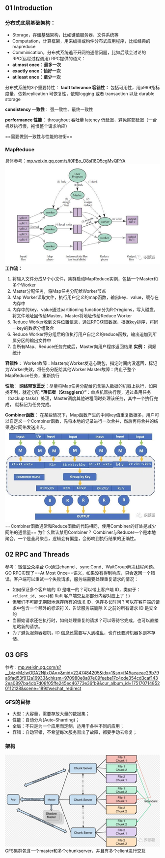 ## 01 Introduction
### 分布式底层基础架构：
- Storage，存储基础架构，比如键值服务器、文件系统等
- Computation，计算框架，用来编排或构件分布式应用程序，比如经典的mapreduce
- Comminication，分布式系统逃不开网络通信问题，比如后续会讨论的RPC(远程过程调用)
RPC提供的语义：
- **at most once：最多一次**
- **exactly once：恰好一次**
- **at least once：至少一次**

分布式系统的3个重要特性：
**fault tolerance 容错性：**
包括可用性，用p999指标度量，依赖replication
可恢复性，依赖logging 或者 transaction 以及 durable storage

**consistency 一致性**：
强一致性、最终一致性

**performance 性能**：
throughout 吞吐量
latency 低延迟，避免尾部延迟（一台机器执行慢，拖慢整个请求响应）

==需要做到一致性与性能的权衡==

### MapReduce
具体参考：[mp.weixin.qq.com/s/I0PBo\_O8sl18O5cgMvQPYA](https://mp.weixin.qq.com/s/I0PBo_O8sl18O5cgMvQPYA)
![](%E5%88%86%E5%B8%83%E5%BC%8F/attachments/d4fa0b3b50f4a3ecd6d958ed899ba97a_MD5.jpeg)
**工作流：**
1. 将输入文件分成M个小文件，集群启动MapReduce实例，包括一个Master和多个Worker
2. Master分配任务，将Map任务分配给Worker节点
3. Map Worker读取文件，执行用户定义的map函数，输出key、value，缓存在内存中
4. 内存中的key、value通过partitioning function分为R个regions，写入磁盘，将文件地址回传给Master，Master将地址传给Reduce Worker
5. Reduce Worker收到文件位置信息，通过RPC获取数据，根据key排序，将同一key的数据分组聚合
6. Reduce Worker将分组后的值执行用户自定义的reduce函数，输出追加到所属分区的输出文件中
7. 当所有Map、Reduce任务完成后，Master向用户程序返回结果
**实例：**
词频统计

**容错性**：
Worker故障：Master向Worker发送心跳包，指定时间内没返回，标记为Worker失效，将任务分配给其他Worker
Master故障：终止子整个MapReduce任务，重新执行

**性能**：
**网络带宽匮乏**：尽量将Map任务分配给包含输入数据的机器上执行，如果找不到，就近分配
**“落伍者（Stragglers）”**：单点机器执行慢，通过备用任务（backup tasks）处理，Master调度其他进程同时处理该任务，其中一个执行完成， 就标记为任务完成。

**Combiner函数**：
在某些情况下，Map函数产生的中间key值重复数据多，用户可以自定义一个Combiner函数，先将本地的记录进行一次合并，然后再将合并的结果通过网络发送出去。
![](%E5%88%86%E5%B8%83%E5%BC%8F/attachments/d80f085916fe694320c83ab33b53f2b0_MD5.jpeg)
==Combiner函数通常和Reduce函数的代码相同，使用Combiner的好处是减少网络的通信量==
为什么默认禁用Combiner？
Combiner与Reducer一个是本地聚合，一个是全局聚合，逻辑会有偏差，会影响到执行结果的正确性。

## 02 RPC and Threads
参考：[微信公众平台](https://mp.weixin.qq.com/s?__biz=MzIwODA2NjIxOA==&mid=2247484193&idx=1&sn=693e0ff4bfcc6e02dea10ed9d639b41b&chksm=970980e4a07e09f2647de63ed0bf3be98d9032a3797033af3872c692d2373f98627a63f30e22&cur_album_id=1751707148520112128&scene=189#wechat_redirect)
Go通过channel、sync.Cond、WaitGroup解决线程问题。
GO RPC实现了==At Most Once==语义，如果没有得到响应，只会返回一个错误。客户端可以重试一个失败请求，服务端需要处理重复请求的情况：
- 如何保证多个客户端的 ID 是唯一的？可以带上客户端 ID，类似于：`<client_id, seq>`(和 Raft 客户端交互那部分内容对应上了！)
- 但我们不可能无期限地保存所有的请求 ID，保存多长时间？可以在客户端的请求中包含一个额外的标识符 X，告诉服务端删除 X 之前的所有请求 ID 是安全的
- 当原始请求还在执行时，如何处理重复的请求？可以等待它完成，也可以直接忽略新的请求。
- 为了避免服务器宕机，ID 信息还需要写入到磁盘，也许还要跨机器多副本存储。

## 03 GFS
参考：[mp.weixin.qq.com/s?\_\_biz=MzIwODA2NjIxOA==&mid=2247484205&idx=1&sn=ff45aeaeac29b79a6fad53f912a16933&chksm=970980e8a07e09feebe17c4cde354cd3caf1432ea0897ba4db7d08f05ffe245ec46773e36fb9&cur\_album\_id=1751707148520112128&scene=189#wechat\_redirect](https://mp.weixin.qq.com/s?__biz=MzIwODA2NjIxOA==&mid=2247484205&idx=1&sn=ff45aeaeac29b79a6fad53f912a16933&chksm=970980e8a07e09feebe17c4cde354cd3caf1432ea0897ba4db7d08f05ffe245ec46773e36fb9&cur_album_id=1751707148520112128&scene=189#wechat_redirect)

### GFS的目标
- 大型：大容量，需要存放大量的数据集；
- 性能：自动分片(Auto-Sharding)；
- 全局：不只是为一个应用而定制，适用于各种不同的应用；
- 容错：自动容错，不希望每次服务器出了故障，都要手动去修复；
### 架构
![](%E5%88%86%E5%B8%83%E5%BC%8F/attachments/61e85453876b90e37c380a2d7298b277_MD5.jpeg)
GFS集群包含一个master和多个chunkserver，并且有多个client进行交互


